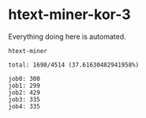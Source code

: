 # htext-miner-kor-3

Everything doing here is automated.

```
htext-miner

total: 1698/4514 (37.61630482941958%)

job0: 300
job1: 299
job2: 429
job3: 335
job4: 335
```